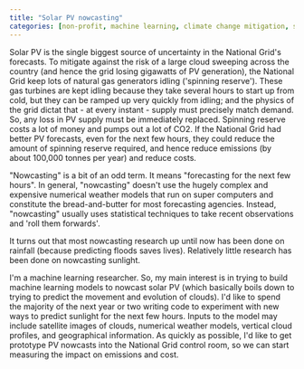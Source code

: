 ```yaml
---
title: "Solar PV nowcasting"
categories: [non-profit, machine learning, climate change mitigation, software engineering]
---
```


Solar PV is the single biggest source of uncertainty in the National Grid's forecasts.  To mitigate against the risk of a large cloud sweeping across the country (and hence the grid losing gigawatts of PV generation), the National Grid keep lots of natural gas generators idling ('spinning reserve').  These gas turbines are kept idling because they take several hours to start up from cold, but they can be ramped up very quickly from idling; and the physics of the grid dictat that - at every instant - supply must precisely match demand.  So, any loss in PV supply must be immediately replaced.  Spinning reserve costs a lot of money and pumps out a lot of CO2.  If the National Grid had better PV forecasts, even for the next few hours, they could reduce the amount of spinning reserve required, and hence reduce emissions (by about 100,000 tonnes per year) and reduce costs.

"Nowcasting" is a bit of an odd term.  It means "forecasting for the next few hours".  In general, "nowcasting" doesn't use the hugely complex and expensive numerical weather models that run on super computers and constitute the bread-and-butter for most forecasting agencies.  Instead, "nowcasting" usually uses statistical techniques to take recent observations and 'roll them forwards'.

It turns out that most nowcasting research up until now has been done on rainfall (because predicting floods saves lives).  Relatively little research has been done on nowcasting sunlight.

I'm a machine learning researcher.  So, my main interest is in trying to build machine learning models to nowcast solar PV (which basically boils down to trying to predict the movement and evolution of clouds).  I'd like to spend the majority of the next year or two writing code to experiment with new ways to predict sunlight for the next few hours.  Inputs to the model may include satellite images of clouds, numerical weather models, vertical cloud profiles, and geographical information.  As quickly as possible, I'd like to get prototype PV nowcasts into the National Grid control room, so we can start measuring the impact on emissions and cost.
